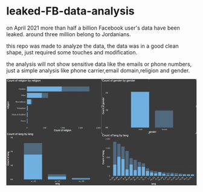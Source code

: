 # leaked-FB-data-analysis
on April 2021 more than half a billion Facebook user's data have been leaked.
around three million belong to Jordanians.

this repo was made to analyze the data, the data was in a good clean shape, just required some touches and modification.

the analysis will not show sensitive data like the emails or phone numbers, just a simple analysis like phone carrier,email domain,religion and gender.

![Alt text](https://github.com/MohamedSuwan/leaked-FB-data-analysis/blob/main/Jordan%20FB%20power%20BI%20visuals.png)
